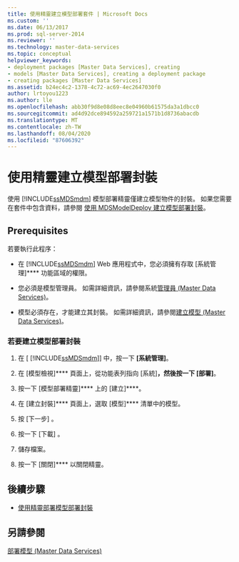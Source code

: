 ```yaml
---
title: 使用精靈建立模型部署套件 | Microsoft Docs
ms.custom: ''
ms.date: 06/13/2017
ms.prod: sql-server-2014
ms.reviewer: ''
ms.technology: master-data-services
ms.topic: conceptual
helpviewer_keywords:
- deployment packages [Master Data Services], creating
- models [Master Data Services], creating a deployment package
- creating packages [Master Data Services]
ms.assetid: b24ec4c2-1378-4c72-ac69-4ec2647030f0
author: lrtoyou1223
ms.author: lle
ms.openlocfilehash: abb30f9d8e08d8eec8e04960b61575da3a1dbcc0
ms.sourcegitcommit: ad4d92dce894592a259721a1571b1d8736abacdb
ms.translationtype: MT
ms.contentlocale: zh-TW
ms.lasthandoff: 08/04/2020
ms.locfileid: "87606392"
---
```

# <a name="create-a-model-deployment-package-by-using-the-wizard"></a>使用精靈建立模型部署封裝
  使用 [!INCLUDE[ssMDSmdm](../includes/ssmdsmdm-md.md)] 模型部署精靈僅建立模型物件的封裝。 如果您需要在套件中包含資料，請參閱 [使用 MDSModelDeploy 建立模型部署封裝](../../2014/master-data-services/create-a-model-deployment-package-by-using-mdsmodeldeploy.md)。  
  
## <a name="prerequisites"></a>Prerequisites  
 若要執行此程序：  
  
-   在 [!INCLUDE[ssMDSmdm](../includes/ssmdsmdm-md.md)] Web 應用程式中，您必須擁有存取 [系統管理]**** 功能區域的權限。  
  
-   您必須是模型管理員。 如需詳細資訊，請參閱系統[管理員 &#40;Master Data Services&#41;](administrators-master-data-services.md)。  
  
-   模型必須存在，才能建立其封裝。 如需詳細資訊，請參閱[建立模型 &#40;Master Data Services&#41;](../../2014/master-data-services/create-a-model-master-data-services.md)。  
  
### <a name="to-create-a-model-deployment-package"></a>若要建立模型部署封裝  
  
1.  在 [ [!INCLUDE[ssMDSmdm](../includes/ssmdsmdm-md.md)]] 中，按一下 **[系統管理]**。  
  
2.  在 [模型檢視]**** 頁面上，從功能表列指向 [系統]****，然後按一下 [部署]****。  
  
3.  按一下 [模型部署精靈]**** 上的 [建立]****。  
  
4.  在 [建立封裝]**** 頁面上，選取 [模型]**** 清單中的模型。  
  
5.  按 [下一步] 。  
  
6.  按一下 [下載] 。  
  
7.  儲存檔案。  
  
8.  按一下 [關閉]**** 以關閉精靈。  
  
## <a name="next-steps"></a>後續步驟  
  
-   [使用精靈部署模型部署封裝](../../2014/master-data-services/deploy-a-model-deployment-package-by-using-the-wizard.md)  
  
## <a name="see-also"></a>另請參閱  
 [部署模型 &#40;Master Data Services&#41;](../../2014/master-data-services/deploying-models-master-data-services.md)  
  
  
